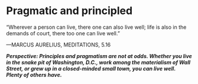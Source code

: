 # Pragmatic and principled

“Wherever a person can live, there one can also live well; life is also in the demands of court, there too one can live well.”

—MARCUS AURELIUS, MEDITATIONS, 5.16

***Perspective: Principles and pragmatism are not at odds. Whether you live in the snake pit of Washington, D.C., work among the materialism of Wall Street, or grew up in a closed-minded small town, you can live well. Plenty of others have.***